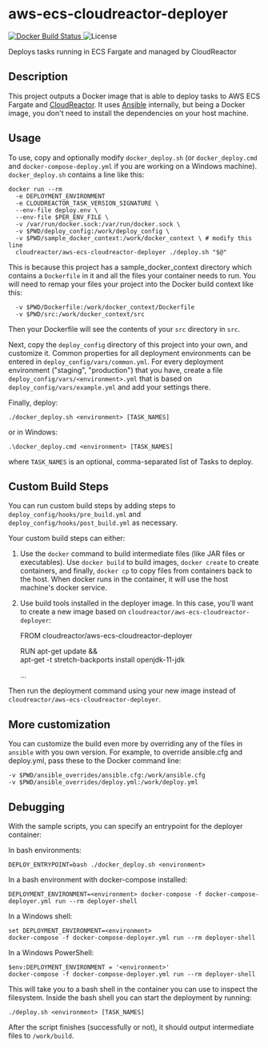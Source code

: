 # aws-ecs-cloudreactor-deployer


<p>
  <a href="https://hub.docker.com/repository/docker/cloudreactor/aws-ecs-cloudreactor-deployer">
    <img src="https://img.shields.io/docker/cloud/build/cloudreactor/aws-ecs-cloudreactor-deployer?style=flat-square" alt="Docker Build Status" >
  </a>
  <img src="https://img.shields.io/github/license/CloudReactor/aws-ecs-cloudreactor-deployer.svg?style=flat-square" alt="License">

</p>

Deploys tasks running in ECS Fargate and managed by CloudReactor

## Description

This project outputs a Docker image that is able to deploy
tasks to AWS ECS Fargate and [CloudReactor](https://cloudreactor.io/).
It uses [Ansible](https://docs.ansible.com/ansible/latest/index.html) internally, but being a Docker image, you don't need to install the dependencies on your host
machine.

## Usage

To use, copy and optionally modify `docker_deploy.sh`
(or `docker_deploy.cmd` and `docker-compose-deploy.yml` if you are working on a Windows machine). `docker_deploy.sh`
contains a line like this:

    docker run --rm
      -e DEPLOYMENT_ENVIRONMENT
      -e CLOUDREACTOR_TASK_VERSION_SIGNATURE \
      --env-file deploy.env \
      --env-file $PER_ENV_FILE \
      -v /var/run/docker.sock:/var/run/docker.sock \
      -v $PWD/deploy_config:/work/deploy_config \
      -v $PWD/sample_docker_context:/work/docker_context \ # modify this line
      cloudreactor/aws-ecs-cloudreactor-deployer ./deploy.sh "$@"

This is because this project has a sample_docker_context
directory which contains a `Dockerfile` in it and all the files
your container needs to run. You will need to remap your files your project
into the Docker build context like this:

      -v $PWD/Dockerfile:/work/docker_context/Dockerfile
      -v $PWD/src:/work/docker_context/src

Then your Dockerfile will see the contents of your `src` directory in `src`.

Next, copy the `deploy_config` directory of this project into your own,
and customize it. Common properties for all deployment environments can
be entered in `deploy_config/vars/common.yml`.
For every deployment environment ("staging", "production") that
you have, create a file `deploy_config/vars/<environment>.yml` that
is based on `deploy_config/vars/example.yml` and add your settings there.

Finally, deploy:

    ./docker_deploy.sh <environment> [TASK_NAMES]

or in Windows:

    .\docker_deploy.cmd <environment> [TASK_NAMES]

where `TASK_NAMES` is an optional, comma-separated list of Tasks to deploy.

## Custom Build Steps

You can run custom build steps by adding steps to
`deploy_config/hooks/pre_build.yml` and
`deploy_config/hooks/post_build.yml` as necessary.

Your custom build steps can either:

1) Use the `docker` command to build intermediate files (like JAR files or executables). Use `docker build` to build images, `docker create` to
create containers, and finally, `docker cp` to copy files from containers
back to the host. When docker runs in the container, it will use the
host machine's docker service.
2) Use build tools installed in the deployer image. In this case, you'll
want to create a new image based on `cloudreactor/aws-ecs-cloudreactor-deployer`:

    FROM cloudreactor/aws-ecs-cloudreactor-deployer

    RUN apt-get update && \
      apt-get -t stretch-backports install openjdk-11-jdk

    ...

Then run the deployment command using your new image instead of `cloudreactor/aws-ecs-cloudreactor-deployer`.

## More customization

You can customize the build even more by overriding any of the files in `ansible`
with you own version. For example, to override ansible.cfg and deploy.yml,
pass these to the Docker command line:

    -v $PWD/ansible_overrides/ansible.cfg:/work/ansible.cfg
    -v $PWD/ansible_overrides/deploy.yml:/work/deploy.yml

## Debugging

With the sample scripts, you can specify an entrypoint for the deployer
container:

In bash environments:

    DEPLOY_ENTRYPOINT=bash ./docker_deploy.sh <environment>

In a bash environment with docker-compose installed:

    DEPLOYMENT_ENVIRONMENT=<environment> docker-compose -f docker-compose-deployer.yml run --rm deployer-shell

In a Windows shell:

    set DEPLOYMENT_ENVIRONMENT=<environment>
    docker-compose -f docker-compose-deployer.yml run --rm deployer-shell

In a Windows PowerShell:

    $env:DEPLOYMENT_ENVIRONMENT = '<environment>'
    docker-compose -f docker-compose-deployer.yml run --rm deployer-shell

This will take you to a bash shell in the container you can use to inspect
the filesystem. Inside the bash shell you can start the deployment by running:

    ./deploy.sh <environment> [TASK_NAMES]

After the script finishes (successfully or not), it should output intermediate
files to `/work/build`.
